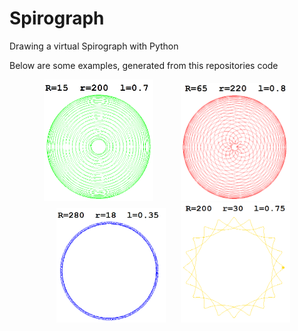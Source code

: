 # Spirograph
Drawing a virtual Spirograph with Python

Below are some examples, generated from this repositories code

<p align="center">
	<img src="doc/img/spirograph1.png" alt="spirograph1" width="175" hspace="20"> <img src="doc/img/spirograph2.png" alt="spirograph2" width="175" hspace="20">
	<img src="doc/img/spirograph3.png" alt="spirograph3" width="175" hspace="20"> <img src="doc/img/spirograph4.png" alt="spirograph4" width="175">
</p>